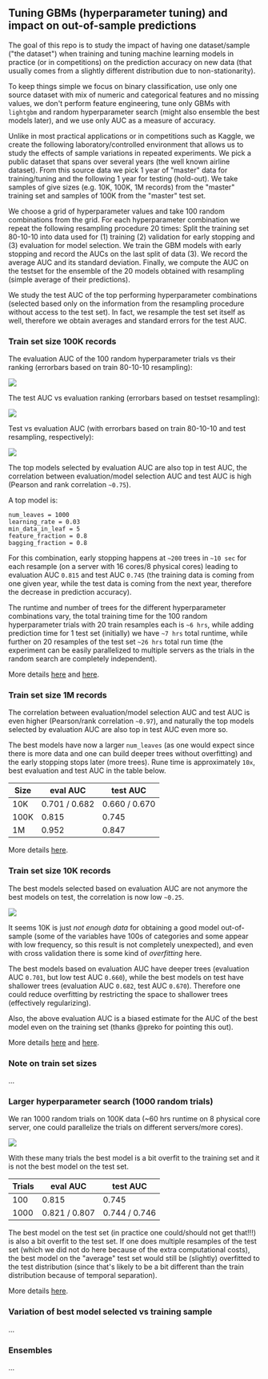 
## Tuning GBMs (hyperparameter tuning) and impact on out-of-sample predictions

The goal of this repo is to study the impact of having one dataset/sample ("the dataset") 
when training and tuning machine learning models in practice (or in competitions) 
on the prediction accuracy on new data (that usually comes from a slightly different
distribution due to non-stationarity).

To keep things simple we focus on binary classification, use only one source dataset 
with mix of numeric and categorical features and no missing values, we don't perform feature engineering,
tune only GBMs with `lightgbm` and random hyperparameter search (might also ensemble the best models later), and 
we use only AUC as a measure of accuracy.

Unlike in most practical applications or in competitions such as Kaggle, we create the following
laboratory/controlled environment that allows us to study the effects of sample variations in repeated 
experiments. We pick a public dataset that spans over several years (the well known airline dataset).
From this source data we pick 1 year of "master" data for training/tuning and the following 1 year for testing (hold-out).
We take samples of give sizes (e.g. 10K, 100K, 1M records) from the "master" training set and 
samples of 100K from the "master" test set. 

We choose a grid of hyperparameter values and take 100 random combinations from the grid.
For each hyperparameter combination we repeat the following resampling procedure 20 times:
Split the training set 80-10-10 into data used for (1) training (2) validation for early stopping
and (3) evaluation for model selection. 
We train the GBM models with early stopping and record the AUCs on the last split of data (3). We record 
the average AUC and its standard deviation.
Finally, we compute the AUC on the testset for the ensemble of the 20 models obtained
with resampling (simple average of their predictions).

We study the test AUC of the top performing hyperparameter combinations (selected based only on 
the information from the resampling procedure without access to the test set). In fact, we resample
the test set itself as well, therefore we obtain averages and standard errors for the test AUC.



### Train set size 100K records 

The evaluation AUC of the 100 random hyperparameter trials vs their ranking
(errorbars based on train 80-10-10 resampling):

![](3-test_rs/fig-100K-AUCrs_rank.png)

The test AUC vs evaluation ranking (errorbars based on testset resampling):

![](3-test_rs/fig-100K-AUCtest_rank.png)

Test vs evaluation AUC (with errorbars based on train 80-10-10 and test resampling, respectively):

![](3-test_rs/fig-100K-AUCcorr.png)

The top models selected by evaluation AUC are also top in test AUC, the correlation between
evaluation/model selection AUC and test AUC is high (Pearson and rank correlation `~0.75`).

A top model is:
```
num_leaves = 1000
learning_rate = 0.03
min_data_in_leaf = 5
feature_fraction = 0.8
bagging_fraction = 0.8
```

For this combination, early stopping happens at `~200` trees in `~10 sec` for each resample (on a server with 16 cores/8 physical cores) 
leading to evaluation AUC `0.815` and test AUC `0.745` (the training data is coming from one given year, while the test
data is coming from the next year, therefore the decrease in prediction accuracy).

The runtime and number of trees for the different hyperparameter combinations vary, the total training time
for the 100 random hyperparameter trials with 20 train resamples each is `~6 hrs`, while adding prediction time 
for 1 test set (initially) we have `~7 hrs` total runtime, while further on 20 resamples of the test set `~26 hrs`
total run time (the experiment can be easily parallelized to multiple servers as the trials in the random
search are completely independent).

More details [here](https://htmlpreview.github.io/?https://github.com/szilard/GBM-tune/blob/master/2-train_test_1each/analyze-100K-100.html) and
[here](https://htmlpreview.github.io/?https://github.com/szilard/GBM-tune/blob/master/3-test_rs/analyze-100K.html).



### Train set size 1M records 

The correlation between evaluation/model selection AUC and test AUC is even higher (Pearson/rank correlation `~0.97`),
and naturally the top models selected by evaluation AUC are also top in test AUC even more so.

The best models have now a larger `num_leaves` (as one would expect since there is more data and one can build deeper
trees without overfitting) and the early stopping stops later (more trees).
Rune time is approximately `10x`, best evaluation and test AUC in the table below.


Size    |  eval AUC      |  test AUC     | 
--------|----------------|---------------|
10K     | 0.701 / 0.682  | 0.660 / 0.670 |
100K    |   0.815        |   0.745       |
1M      |   0.952        |   0.847       |

More details [here](https://htmlpreview.github.io/?https://github.com/szilard/GBM-tune/blob/master/2-train_test_1each/analyze-1M-100.html).



### Train set size 10K records 

The best models selected based on evaluation AUC are not anymore the best models on test, the correlation is now low `~0.25`.

![](3-test_rs/fig-10K-AUCcorr.png)

It seems 10K is just *not enough data* for obtaining a good model out-of-sample 
(some of the variables have 100s of categories and some appear with low frequency,
so this result is not completely unexpected), 
and even with cross validation there is some kind of *overfitting* here. 

The best models based on evaluation AUC have deeper trees (evaluation AUC `0.701`, but low test AUC `0.660`), while
the best models on test have shallower trees (evaluation AUC `0.682`, test AUC `0.670`).
Therefore one could reduce overfitting by restricting the space to shallower trees (effectively regularizing).

Also, the above evaluation AUC is a biased estimate for the AUC of the best model even on the training set (thanks @preko for
pointing this out). 

More details [here](https://htmlpreview.github.io/?https://github.com/szilard/GBM-tune/blob/master/2-train_test_1each/analyze-10K-100.html) and
[here](https://htmlpreview.github.io/?https://github.com/szilard/GBM-tune/blob/master/3-test_rs/analyze-10K.html).



### Note on train set sizes

...



### Larger hyperparameter search (1000 random trials)

We ran 1000 random trials on 100K data (~60 hrs runtime on 8 physical core server, one could parallelize the trials on different servers/more cores).

![](2-train_test_1each/fig-100K-1000-AUCcorr.png)

With these many trials the best model is a bit overfit to the training set and it is not the best model on the test set.

Trials  |  eval AUC      |  test AUC     | 
--------|----------------|---------------|
100     |   0.815        |   0.745       |
1000    | 0.821 / 0.807  | 0.744 / 0.746 |

The best model on the test set (in practice one could/should not get that!!!) is also a bit overfit to the test set. If one does multiple
resamples of the test set (which we did not do here because of the extra computational costs), the best model on the "average" test set
would still be (slightly) overfitted to the test distribution (since that's likely to be a bit different than the train distribution
because of temporal separation).

More details [here](https://htmlpreview.github.io/?https://github.com/szilard/GBM-tune/blob/master/2-train_test_1each/analyze-100K-1000.html).



### Variation of best model selected vs training sample

...



### Ensembles 

...

